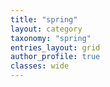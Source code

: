 ```yaml
---
title: "spring"
layout: category
taxonomy: "spring"
entries_layout: grid
author_profile: true
classes: wide
---
```

